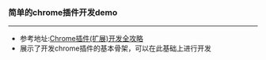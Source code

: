 ### 简单的chrome插件开发demo
---
+ 参考地址:[Chrome插件(扩展)开发全攻略](https://www.cnblogs.com/liuxianan/p/chrome-plugin-develop.html)
+ 展示了开发chrome插件的基本骨架，可以在此基础上进行开发